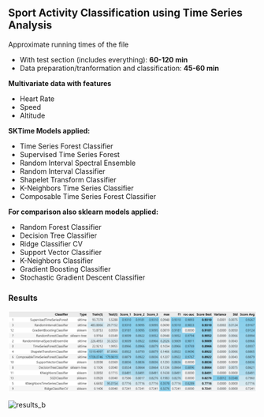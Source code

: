 ## Sport Activity Classification using Time Series Analysis

Approximate running times of the file
- With test section (includes everything): **60-120 min**
- Data preparation/tranformation and classification: **45-60 min**

**Multivariate data with features**
- Heart Rate
- Speed
- Altitude

**SKTime Models applied:**
* Time Series Forest Classifier
* Supervised Time Series Forest
* Random Interval Spectral Ensemble
* Random Interval Classifier
* Shapelet Transform Classifier
* K-Neighbors Time Series Classifier
* Composable Time Series Forest Classifier

**For comparison also sklearn models applied:**
* Random Forest Classifier
* Decision Tree Classifier
* Ridge Classifier CV
* Support Vector Classifier
* K-Neighbors Classifier
* Gradient Boosting Classifier
* Stochastic Gradient Descent Classifier


### Results
![results_a](https://raw.githubusercontent.com/JABE22/Image/main/Random/results_datasetup_b.png)

![results_b]()
